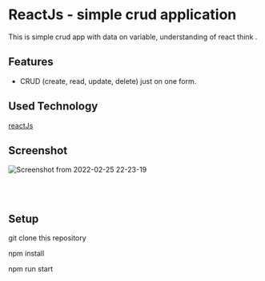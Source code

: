 # ReactJs - simple crud application
This is simple crud app with data on variable, understanding of react think . <br>

## Features
* CRUD (create, read, update, delete) just on one form.

## Used Technology
[reactJs](https://reactjs.org/) 

## Screenshot
![Screenshot from 2022-02-25 22-23-19](https://user-images.githubusercontent.com/81568615/155775763-917e6942-6eb3-4e72-8427-4499ffed5505.png)

<br> <br>
## Setup
git clone this repository

npm install

npm run start

